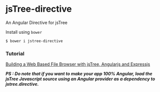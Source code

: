 jsTree-directive
================

An Angular Directive for jsTree

Install using `bower`

```bash
$ bower i jstree-directive
```

### Tutorial 

[Building a Web Based File Browser with jsTree, Angularjs and Expressjs](http://thejackalofjavascript.com/file-browser-with-jstree-angularjs-and-expressjs)

**_PS : Do note that if you want to make your app 100% Angular, load the jsTree Javascript source using an Angular provider as a dependency to jstree.directive._**
